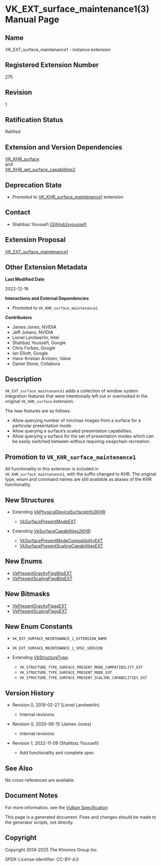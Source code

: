 # VK\_EXT\_surface\_maintenance1(3) Manual Page

## Name

VK\_EXT\_surface\_maintenance1 - instance extension



## [](#_registered_extension_number)Registered Extension Number

275

## [](#_revision)Revision

1

## [](#_ratification_status)Ratification Status

Ratified

## [](#_extension_and_version_dependencies)Extension and Version Dependencies

[VK\_KHR\_surface](https://registry.khronos.org/vulkan/specs/latest/man/html/VK_KHR_surface.html)  
and  
[VK\_KHR\_get\_surface\_capabilities2](https://registry.khronos.org/vulkan/specs/latest/man/html/VK_KHR_get_surface_capabilities2.html)

## [](#_deprecation_state)Deprecation State

- *Promoted* to [VK\_KHR\_surface\_maintenance1](https://registry.khronos.org/vulkan/specs/latest/man/html/VK_KHR_surface_maintenance1.html) extension

## [](#_contact)Contact

- Shahbaz Youssefi [\[GitHub\]syoussefi](https://github.com/KhronosGroup/Vulkan-Docs/issues/new?body=%5BVK_EXT_surface_maintenance1%5D%20%40syoussefi%0A%2AHere%20describe%20the%20issue%20or%20question%20you%20have%20about%20the%20VK_EXT_surface_maintenance1%20extension%2A)

## [](#_extension_proposal)Extension Proposal

[VK\_EXT\_surface\_maintenance1](https://github.com/KhronosGroup/Vulkan-Docs/tree/main/proposals/VK_EXT_surface_maintenance1.adoc)

## [](#_other_extension_metadata)Other Extension Metadata

**Last Modified Date**

2022-12-16

**Interactions and External Dependencies**

- Promoted to `VK_KHR_surface_maintenance1`

**Contributors**

- James Jones, NVIDIA
- Jeff Juliano, NVIDIA
- Lionel Landwerlin, Intel
- Shahbaz Youssefi, Google
- Chris Forbes, Google
- Ian Elliott, Google
- Hans-Kristian Arntzen, Valve
- Daniel Stone, Collabora

## [](#_description)Description

`VK_EXT_surface_maintenance1` adds a collection of window system integration features that were intentionally left out or overlooked in the original `VK_KHR_surface` extension.

The new features are as follows:

- Allow querying number of min/max images from a surface for a particular presentation mode.
- Allow querying a surface’s scaled presentation capabilities.
- Allow querying a surface for the set of presentation modes which can be easily switched between without requiring swapchain recreation.

## [](#_promotion_to_vk_khr_surface_maintenance1)Promotion to `VK_KHR_surface_maintenance1`

All functionality in this extension is included in `VK_KHR_surface_maintenance1`, with the suffix changed to KHR. The original type, enum and command names are still available as aliases of the KHR functionality.

## [](#_new_structures)New Structures

- Extending [VkPhysicalDeviceSurfaceInfo2KHR](https://registry.khronos.org/vulkan/specs/latest/man/html/VkPhysicalDeviceSurfaceInfo2KHR.html):
  
  - [VkSurfacePresentModeEXT](https://registry.khronos.org/vulkan/specs/latest/man/html/VkSurfacePresentModeEXT.html)
- Extending [VkSurfaceCapabilities2KHR](https://registry.khronos.org/vulkan/specs/latest/man/html/VkSurfaceCapabilities2KHR.html):
  
  - [VkSurfacePresentModeCompatibilityEXT](https://registry.khronos.org/vulkan/specs/latest/man/html/VkSurfacePresentModeCompatibilityEXT.html)
  - [VkSurfacePresentScalingCapabilitiesEXT](https://registry.khronos.org/vulkan/specs/latest/man/html/VkSurfacePresentScalingCapabilitiesEXT.html)

## [](#_new_enums)New Enums

- [VkPresentGravityFlagBitsEXT](https://registry.khronos.org/vulkan/specs/latest/man/html/VkPresentGravityFlagBitsEXT.html)
- [VkPresentScalingFlagBitsEXT](https://registry.khronos.org/vulkan/specs/latest/man/html/VkPresentScalingFlagBitsEXT.html)

## [](#_new_bitmasks)New Bitmasks

- [VkPresentGravityFlagsEXT](https://registry.khronos.org/vulkan/specs/latest/man/html/VkPresentGravityFlagsEXT.html)
- [VkPresentScalingFlagsEXT](https://registry.khronos.org/vulkan/specs/latest/man/html/VkPresentScalingFlagsEXT.html)

## [](#_new_enum_constants)New Enum Constants

- `VK_EXT_SURFACE_MAINTENANCE_1_EXTENSION_NAME`
- `VK_EXT_SURFACE_MAINTENANCE_1_SPEC_VERSION`
- Extending [VkStructureType](https://registry.khronos.org/vulkan/specs/latest/man/html/VkStructureType.html):
  
  - `VK_STRUCTURE_TYPE_SURFACE_PRESENT_MODE_COMPATIBILITY_EXT`
  - `VK_STRUCTURE_TYPE_SURFACE_PRESENT_MODE_EXT`
  - `VK_STRUCTURE_TYPE_SURFACE_PRESENT_SCALING_CAPABILITIES_EXT`

## [](#_version_history)Version History

- Revision 0, 2019-02-27 (Lionel Landwerlin)
  
  - Internal revisions
- Revision 0, 2020-06-15 (James Jones)
  
  - Internal revisions
- Revision 1, 2022-11-09 (Shahbaz Youssefi)
  
  - Add functionality and complete spec

## [](#_see_also)See Also

No cross-references are available

## [](#_document_notes)Document Notes

For more information, see the [Vulkan Specification](https://registry.khronos.org/vulkan/specs/latest/html/vkspec.html#VK_EXT_surface_maintenance1)

This page is a generated document. Fixes and changes should be made to the generator scripts, not directly.

## [](#_copyright)Copyright

Copyright 2014-2025 The Khronos Group Inc.

SPDX-License-Identifier: CC-BY-4.0